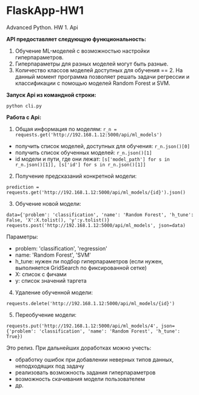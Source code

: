 # FlaskApp-HW1
Advanced Python. HW 1. Api

__API предоставляет следующую функциональность:__
1) Обучение ML-моделей с возможностью настройки гиперпараметров.
2) Гиперпараметры для разных моделей могут быть разные.
3) Количество классов моделей доступных для обучения == 2. На данный момент программа позволяет решать задачи регрессии и классификации с помощью моделей Random Forest и SVM.

__Запуск Api из командной строки:__

``python cli.py``

__Работа с Api:__

1. Общая информация по моделям:
``r_n = requests.get('http://192.168.1.12:5000/api/ml_models')``
- получить список моделей, доступных для обучения: ``r_n.json()[0]``
- получить список обученных моделей: ``r_n.json()[1]``
- id модели и пути, где они лежат:
``[s['model_path'] for s in r_n.json()[1]], [s['id'] for s in r_n.json()[1]]``
2. Получение предсказаний конкретной модели:

``prediction = requests.get('http://192.168.1.12:5000/api/ml_models/{id}').json()``

3. Обучение новой модели:

 ``data={'problem': 'classification', 'name': 'Random Forest', 'h_tune': False, 'X':X.tolist(), 'y':y.tolist()}``
 ``requests.post('http://192.168.1.12:5000/api/ml_models', json=data)``
 
   Параметры:
   - problem: 'classification', 'regression'
   - name: 'Random Forest', 'SVM'
   - h_tune: нужен ли подбор гиперпараметров (если нужен, выполняется GridSearch по фиксированной сетке)
   - X: список с фичами
   - y: список значений таргета
   
4. Удаление обученной модели:

``requests.delete('http://192.168.1.12:5000/api/ml_models/{id}')``

5. Переобучение модели:

``requests.put('http://192.168.1.12:5000/api/ml_models/4', json={'problem': 'classification', 'name': 'Random Forest', 'h_tune': True})``

Это релиз. При дальнейших доработках можно учесть:
- обработку ошибок при добавлении неверных типов данных, неподходящих под задачу
- реализовать возможность задания гиперпараметров
- возможность скачивания модели пользователем
- др.

